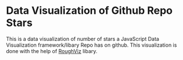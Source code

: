 # Data Visualization of Github Repo Stars

This is a data visualization of number of stars a JavaScript Data Visualization framework/libary Repo has on github. This visualization is done with the help of [RoughViz](https://github.com/jwilber/roughViz) libary.
